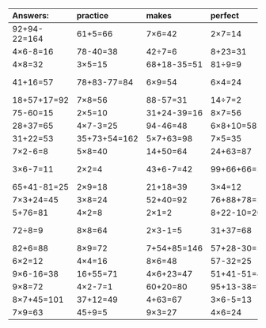 | Answers: | practice | makes | perfect | ! |
| :--- | :--- | :--- | :--- | :--- |
| 92+94-22=164 | 61+5=66 | 7×6=42 | 2×7=14 | 58+3=61 | 
| 4×6-8=16 | 78-40=38 | 42÷7=6 | 8+23=31 | 88-53=35 | 
| 4×8=32 | 3×5=15 | 68+18-35=51 | 81÷9=9 | 8+75=83 | 
| 41+16=57 | 78+83-77=84 | 6×9=54 | 6×4=24 | 41+19-29=31 | 
| 18+57+17=92 | 7×8=56 | 88-57=31 | 14÷7=2 | 6×6=36 | 
| 75-60=15 | 2×5=10 | 31+24-39=16 | 8×7=56 | 9×9=81 | 
| 28+37=65 | 4×7-3=25 | 94-46=48 | 6×8+10=58 | 3×4-4=8 | 
| 31+22=53 | 35+73+54=162 | 5×7+63=98 | 7×5=35 | 16÷4=4 | 
| 7×2-6=8 | 5×8=40 | 14+50=64 | 24+63=87 | 4×3=12 | 
| 3×6-7=11 | 2×2=4 | 43+6-7=42 | 99+66+66=231 | 84+36-89=31 | 
| 65+41-81=25 | 2×9=18 | 21+18=39 | 3×4=12 | 2×3=6 | 
| 7×3+24=45 | 3×8=24 | 52+40=92 | 76+88+78=242 | 9×5=45 | 
| 5+76=81 | 4×2=8 | 2×1=2 | 8+22-10=20 | 83-44=39 | 
| 72÷8=9 | 8×8=64 | 2×3-1=5 | 31+37=68 | 37+58-61=34 | 
| 82+6=88 | 8×9=72 | 7+54+85=146 | 57+28-30=55 | 9×4=36 | 
| 6×2=12 | 4×4=16 | 8×6=48 | 57-32=25 | 7×2=14 | 
| 9×6-16=38 | 16+55=71 | 4×6+23=47 | 51+41-51=41 | 60+8-29=39 | 
| 9×8=72 | 4×2-7=1 | 60+20=80 | 95+13-38=70 | 8×2=16 | 
| 8×7+45=101 | 37+12=49 | 4+63=67 | 3×6-5=13 | 9×7+80=143 | 
| 7×9=63 | 45÷9=5 | 9×3=27 | 4×6=24 | 25-2=23 | 
